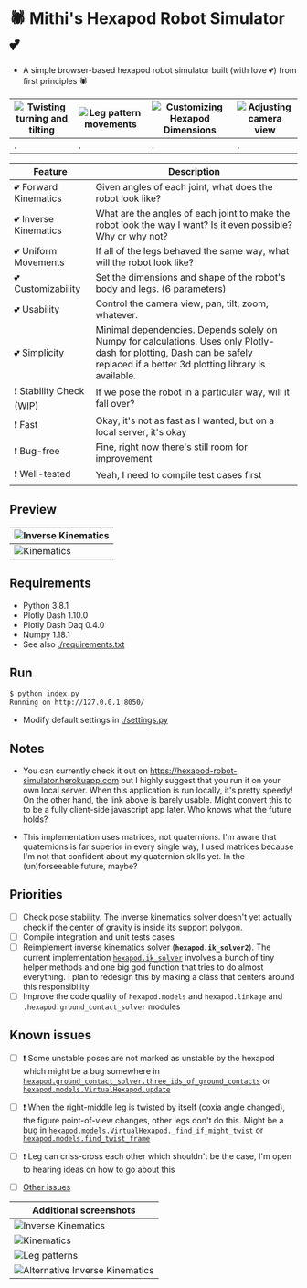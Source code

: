 # 🕷️ Mithi's Hexapod Robot Simulator 💕
- A simple browser-based hexapod robot simulator built (with love 💕) from first principles 🕷️

|![Twisting turning and tilting](https://mithi.github.io/robotics-blog/robot-only-x1.gif)|![Leg pattern movements](https://mithi.github.io/robotics-blog/robot-only-x2.gif)|![Customizing Hexapod Dimensions](https://mithi.github.io/robotics-blog/robot-only-x3.gif)|![Adjusting camera view](https://mithi.github.io/robotics-blog/robot-only-x4.gif)|
|---------|---------|---------|---------|
| . | . | . | . |


| Feature   | Description  |
|-----------|--------------|
| 💕 Forward Kinematics | Given angles of each joint, what does the robot look like?|
| 💕 Inverse Kinematics | What are the angles of each joint to make the robot look the way I want? Is it even possible? Why or why not? |
| 💕 Uniform Movements | If all of the legs behaved the same way, what will the robot look like? |
| 💕 Customizability | Set the dimensions and shape of the robot's body and legs. (6 parameters) |
| 💕 Usability | Control the camera view, pan, tilt, zoom, whatever. |
| 💕 Simplicity | Minimal dependencies. Depends solely on Numpy for calculations. Uses only Plotly-dash for plotting, Dash can be safely replaced if a better 3d plotting library is available. |
| ❗ Stability Check (WIP) | If we pose the robot in a particular way, will it fall over? |
| ❗ Fast | Okay, it's not as fast as I wanted, but on a local server, it's okay |
| ❗ Bug-free | Fine, right now there's still room for improvement |
| ❗ Well-tested | Yeah, I need to compile test cases first |


## Preview

| ![Inverse Kinematics](https://mithi.github.io/robotics-blog/UI-1.gif) |
|----|
| ![Kinematics](https://mithi.github.io/robotics-blog/UI-2.gif) |

## Requirements

- Python 3.8.1
- Plotly Dash 1.10.0
- Plotly Dash Daq 0.4.0
- Numpy 1.18.1
- See also [./requirements.txt](./requirements.txt)

## Run

```bash
$ python index.py
Running on http://127.0.0.1:8050/
```

- Modify default settings in [./settings.py](./settings.py)

## Notes

- You can currently check it out on https://hexapod-robot-simulator.herokuapp.com but I highly suggest that
you run it on your own local server. When this application is run locally, it's pretty speedy! On the other hand, the link above is barely usable. Might convert this to to be a fully client-side javascript app later. Who knows what the future holds?

- This implementation uses matrices, not quaternions. I'm aware that quaternions is far superior in every single way, I used matrices because I'm not that confident about my quaternion skills yet. In the (un)forseeable future, maybe?


## Priorities

- [ ] Check pose stability. The inverse kinematics solver doesn't yet actually check if the center of gravity is inside its support polygon.
- [ ] Compile integration and unit tests cases
- [ ] Reimplement inverse kinematics solver (**`hexapod.ik_solver2`**). The current implementation [`hexapod.ik_solver`](https://github.com/mithi/hexapod-robot-simulator/blob/master/hexapod/ik_solver.py) involves a bunch of tiny helper methods and one big god function that tries to do almost everything. I plan to redesign this by making a class that centers around this responsibility.
- [ ] Improve the code quality of `hexapod.models` and `hexapod.linkage` and  `.hexapod.ground_contact_solver` modules

## Known issues

- [ ] ❗ Some unstable poses are not marked as unstable by the hexapod which might be a bug somewhere in [`hexapod.ground_contact_solver.three_ids_of_ground_contacts`](https://github.com/mithi/hexapod-robot-simulator/blob/e19f5de5b1110bc78bd75091eb63f47907ffddc5/hexapod/ground_contact_solver.py#L45) or [`hexapod.models.VirtualHexapod.update`](https://github.com/mithi/hexapod-robot-simulator/blob/e19f5de5b1110bc78bd75091eb63f47907ffddc5/hexapod/models.py#L141)
- [ ] ❗ When the right-middle leg is twisted by itself (coxia angle changed), the figure point-of-view changes, other legs don't do this. Might be a bug in [`hexapod.models.VirtualHexapod._find_if_might_twist`](https://github.com/mithi/hexapod-robot-simulator/blob/e19f5de5b1110bc78bd75091eb63f47907ffddc5/hexapod/models.py#L192) or [`hexapod.models.find_twist_frame`](https://github.com/mithi/hexapod-robot-simulator/blob/e19f5de5b1110bc78bd75091eb63f47907ffddc5/hexapod/models.py#L231)
- [ ] ❗ Leg can criss-cross each other which shouldn't be the case, I'm open to hearing ideas on how to go about this  
- [ ] [Other issues](https://github.com/mithi/hexapod-robot-simulator/issues)


| Additional screenshots |
|----|
| ![Inverse Kinematics](https://mithi.github.io/robotics-blog/screenshot-1.png) |
| ![Kinematics](https://mithi.github.io/robotics-blog/screenshot-2.png) |
| ![Leg patterns](https://mithi.github.io/robotics-blog/screenshot-3.png) |
| ![Alternative Inverse Kinematics](https://mithi.github.io/robotics-blog/screenshot-4.png) |
